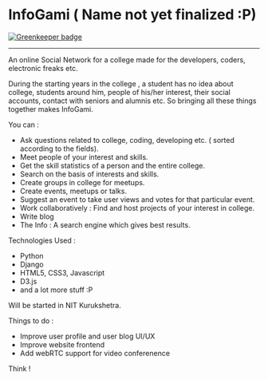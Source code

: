 # InfoGami **( Name not yet finalized :P)**

[![Greenkeeper badge](https://badges.greenkeeper.io/NITKOSG/InfoGami.svg)](https://greenkeeper.io/)

-------------------------------------

An online Social Network for a college made for the developers, coders, electronic freaks etc.


During the starting years in the college , a student has no idea about college, students around him, people of his/her interest, their social accounts, contact with seniors and alumnis etc.
So bringing all these things together makes InfoGami.

You can :

  + Ask questions related to college, coding, developing etc. ( sorted according to the fields).
  + Meet people of your interest and skills.
  + Get the skill statistics of a person and the entire college.
  + Search on the basis of interests and skills.
  + Create groups in college for meetups.
  + Create events, meetups or talks.
  + Suggest an event to take user views and votes for that particular event.
  + Work collaboratively : Find and host projects of your interest in college.
  + Write blog
  + The Info : A search engine which gives best results.

Technologies Used :

  + Python
  + Django
  + HTML5, CSS3, Javascript
  + D3.js
  + and a lot more stuff :P

Will be started in NIT Kurukshetra.


Things to do :

  + Improve user profile and user blog UI/UX
  + Improve website frontend
  + Add webRTC support for video conferenence

  Think !


